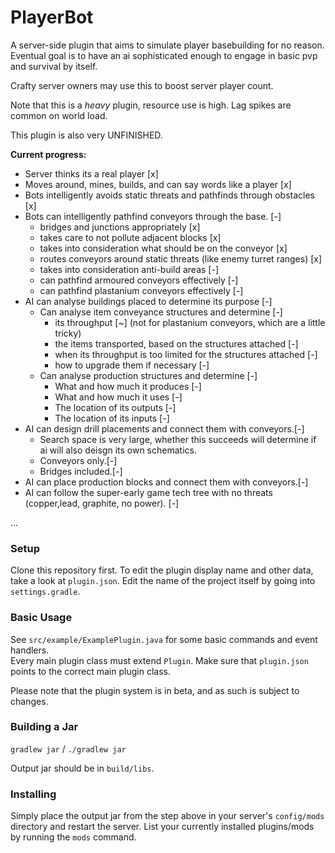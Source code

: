 # PlayerBot

A server-side plugin that aims to simulate player basebuilding for no reason.
Eventual goal is to have an ai sophisticated enough to engage in basic pvp and survival by itself.

Crafty server owners may use this to boost server player count.

Note that this is a *heavy* plugin, resource use is high. Lag spikes are common on world load. 

This plugin is also very UNFINISHED.

**Current progress:**
- Server thinks its a real player [x]
- Moves around, mines, builds, and can say words like a player [x]
- Bots intelligently avoids static threats and pathfinds through obstacles [x]
- Bots can intelligently pathfind conveyors through the base. [-]
    - bridges and junctions appropriately [x]
    - takes care to not pollute adjacent blocks [x]
    - takes into consideration what should be on the conveyor [x]
    - routes conveyors around static threats (like enemy turret ranges) [x]
    - takes into consideration anti-build areas [-]
    - can pathfind armoured conveyors effectively [-]
    - can pathfind plastanium conveyors effectively [-]
- AI can analyse buildings placed to determine its purpose [-]
    - Can analyse item conveyance structures and determine [-]
        - its throughput [~] (not for plastanium conveyors, which are a little tricky)
        - the items transported, based on the structures attached [-]
        - when its throughput is too limited for the structures attached [-]
        - how to upgrade them if necessary [-]
    - Can analyse production structures and determine [-]
        - What and how much it produces [-]
        - What and how much it uses [-]
        - The location of its outputs [-]
        - The location of its inputs [-]
- AI can design drill placements and connect them with conveyors.[-]
    - Search space is very large, whether this succeeds will determine if ai will also deisgn its own schematics.
    - Conveyors only.[-]
    - Bridges included.[-]
- AI can place production blocks and connect them with conveyors.[-]
- AI can follow the super-early game tech tree with no threats (copper,lead, graphite, no power). [-]

...

### Setup

Clone this repository first.
To edit the plugin display name and other data, take a look at `plugin.json`.
Edit the name of the project itself by going into `settings.gradle`.

### Basic Usage

See `src/example/ExamplePlugin.java` for some basic commands and event handlers.  
Every main plugin class must extend `Plugin`. Make sure that `plugin.json` points to the correct main plugin class.

Please note that the plugin system is in beta, and as such is subject to changes.

### Building a Jar

`gradlew jar` / `./gradlew jar`

Output jar should be in `build/libs`.


### Installing

Simply place the output jar from the step above in your server's `config/mods` directory and restart the server.
List your currently installed plugins/mods by running the `mods` command.
